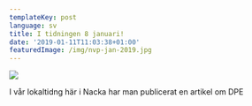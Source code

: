 ```yaml
---
templateKey: post
language: sv
title: I tidningen 8 januari!
date: '2019-01-11T11:03:38+01:00'
featuredImage: /img/nvp-jan-2019.jpg
---
```

![](/img/nvp-jan-2019.jpg)

I vår lokaltidng här i Nacka har man publicerat en artikel om DPE
